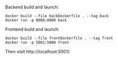 Backend build and launch:

    docker build --file backDockerfile . --tag back
    docker run -p 8000:8000 back

Frontend build and launch:

    docker build --file frontDockerfile . --tag front
    docker run -p 5001:5000 front

Then visit http://localhost:5001/.
